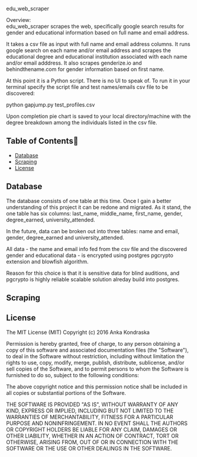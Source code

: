 edu_web_scraper

Overview:<br/>
edu_web_scraper scrapes the web, specifically google search results for gender and educational information
based on full name and email address.

It takes a csv file as input with full name and email address columns. It runs google search on each name
and/or email address and scrapes the educational degree and educational institution associated with each name
and/or email adddress. It also scrapes genderize.io and behindthename.com for gender information
based on first name.

At this point it is a Python script. There is no UI to speak of. To run it in your terminal specify 
the script file and test names/emails csv file to be discovered:<br/>

python gapjump.py test_profiles.csv

Upon completion pie chart is saved to your local directory/machine with the degree breakdown
among the individuals listed in the csv file.

## Table of Contents📖

* [Database](#database)
* [Scraping](#scraping)
* [License](#license)

## <a name="database"></a>Database

The database consists of one table at this time. Once I gain a better understanding
of this project it can be redone and migrated. As it stand, the one table has six columns:
last_name, middle_name, first_name, gender, degree_earned, university_attended. 

In the future, data can be broken out into three tables: name and email, gender, degree_earned and
university_attended.

All data - the name and email info fed from the csv file and the discovered
gender and educational data - is encrypted using postgres pgcrypto extension and blowfish algorithm.

Reason for this choice is that it is sensitive data for blind auditions, and pgcrypto
is highly reliable scalable solution alreday build into postgres.


## <a name="scraping"></a>Scraping



## <a name="license"></a>License

The MIT License (MIT)
Copyright (c) 2016 Anka Kondraska 

Permission is hereby granted, free of charge, to any person obtaining a copy of
this software and associated documentation files (the "Software"), to deal in
the Software without restriction, including without limitation the rights to
use, copy, modify, merge, publish, distribute, sublicense, and/or sell copies
of the Software, and to permit persons to whom the Software is furnished to do
so, subject to the following conditions:

The above copyright notice and this permission notice shall be included in all
copies or substantial portions of the Software.

THE SOFTWARE IS PROVIDED "AS IS", WITHOUT WARRANTY OF ANY KIND, EXPRESS OR
IMPLIED, INCLUDING BUT NOT LIMITED TO THE WARRANTIES OF MERCHANTABILITY,
FITNESS FOR A PARTICULAR PURPOSE AND NONINFRINGEMENT. IN NO EVENT SHALL THE
AUTHORS OR COPYRIGHT HOLDERS BE LIABLE FOR ANY CLAIM, DAMAGES OR OTHER
LIABILITY, WHETHER IN AN ACTION OF CONTRACT, TORT OR OTHERWISE, ARISING FROM,
OUT OF OR IN CONNECTION WITH THE SOFTWARE OR THE USE OR OTHER DEALINGS IN THE
SOFTWARE.